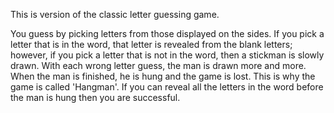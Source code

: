 This is version of the classic letter guessing game.

You guess by picking letters from those displayed on the sides.
If you pick a letter that is in the word, that letter is revealed from the blank letters; 
however, if you pick a letter that is not in the word, then a stickman is slowly drawn. 
With each wrong letter guess, the man is drawn more and more. When the man is finished, he is hung and the game is lost. 
This is why the game is called 'Hangman'. If you can reveal all the letters in the word before the man is hung then you are successful.
